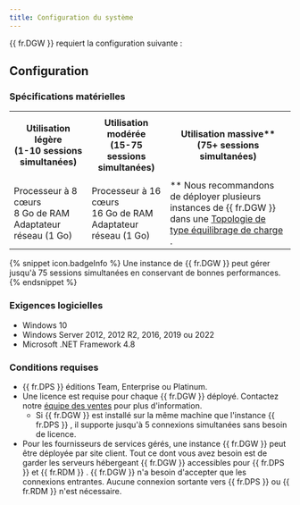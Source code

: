 ```yaml
---
title: Configuration du système
---
```

{{ fr.DGW }} requiert la configuration suivante : 

## Configuration 

### Spécifications matérielles 

<table>
	<tr>
		<th>

Utilisation légère  
(1-10 sessions simultanées) 
		</th>
		<th>
Utilisation modérée  
(15-75 sessions simultanées) 
		</th>
		<th>
Utilisation massive**  
(75+ sessions simultanées) 
		</th>
	</tr>
	<tr>
		<td>
Processeur à 8 cœurs  
8 Go de RAM 
Adaptateur réseau (1 Go) 
		</td>
		<td>
Processeur à 16 cœurs  
16 Go de RAM 
Adaptateur réseau (1 Go) 
		</td>
		<td>
** Nous recommandons de déployer plusieurs instances de {{ fr.DGW }} dans une [Topologie de type équilibrage de charge](/fr/server/overview/topologies/) . 
		</td>
	</tr>
</table>

{% snippet icon.badgeInfo %} 
Une instance de {{ fr.DGW }} peut gérer jusqu&apos;à 75 sessions simultanées en conservant de bonnes performances. 
{% endsnippet %}
 
### Exigences logicielles 

* Windows 10 
* Windows Server 2012, 2012 R2, 2016, 2019 ou 2022 
* Microsoft .NET Framework 4.8 

### Conditions requises 

* {{ fr.DPS }} éditions Team, Enterprise ou Platinum. 
* Une licence est requise pour chaque {{ fr.DGW }} déployé. Contactez notre [équipe des ventes](mailto:sales@devolutions.net) pour plus d&apos;information. 
	* Si {{ fr.DGW }} est installé sur la même machine que l&apos;instance {{ fr.DPS }} , il supporte jusqu&apos;à 5 connexions simultanées sans besoin de licence. 
* Pour les fournisseurs de services gérés, une instance {{ fr.DGW }} peut être déployée par site client. Tout ce dont vous avez besoin est de garder les serveurs hébergeant {{ fr.DGW }} accessibles pour {{ fr.DPS }} et {{ fr.RDM }} . {{ fr.DGW }} n&apos;a besoin d&apos;accepter que les connexions entrantes. Aucune connexion sortante vers {{ fr.DPS }} ou {{ fr.RDM }} n&apos;est nécessaire. 

